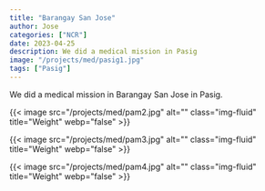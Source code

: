 ```yaml
---
title: "Barangay San Jose"
author: Jose
categories: ["NCR"]
date: 2023-04-25
description: We did a medical mission in Pasig
image: "/projects/med/pasig1.jpg"
tags: ["Pasig"]
---
```



We did a medical mission in Barangay San Jose in Pasig.

{{< image src="/projects/med/pam2.jpg" alt="" class="img-fluid" title="Weight" webp="false" >}}

{{< image src="/projects/med/pam3.jpg" alt="" class="img-fluid" title="Weight" webp="false" >}}

{{< image src="/projects/med/pam4.jpg" alt="" class="img-fluid" title="Weight" webp="false" >}}

